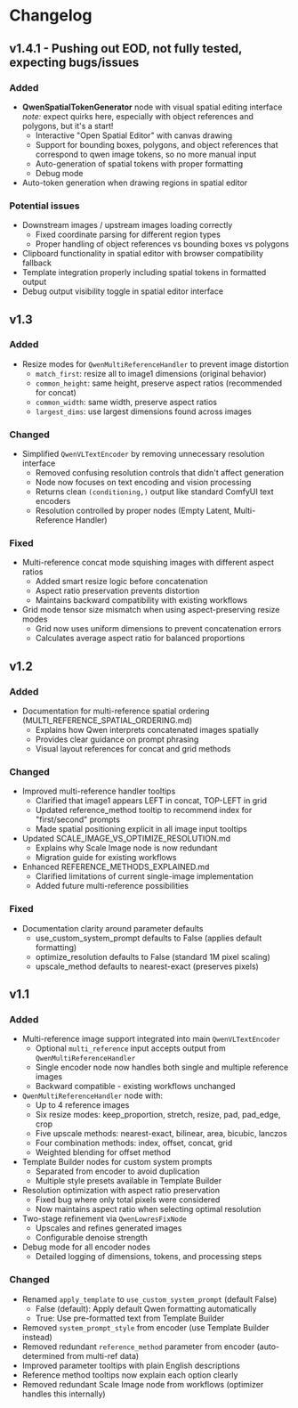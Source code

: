 # Changelog

## v1.4.1 - Pushing out EOD, not fully tested, expecting bugs/issues

### Added
- **QwenSpatialTokenGenerator** node with visual spatial editing interface
  *note:* expect quirks here, especially with object references and polygons, but it's a start!
  - Interactive "Open Spatial Editor" with canvas drawing
  - Support for bounding boxes, polygons, and object references that correspond to qwen image tokens, so no more manual input
  - Auto-generation of spatial tokens with proper formatting
  - Debug mode
- Auto-token generation when drawing regions in spatial editor

### Potential issues
- Downstream images / upstream images loading correctly
  - Fixed coordinate parsing for different region types
  - Proper handling of object references vs bounding boxes vs polygons
- Clipboard functionality in spatial editor with browser compatibility fallback
- Template integration properly including spatial tokens in formatted output
- Debug output visibility toggle in spatial editor interface

## v1.3

### Added
- Resize modes for `QwenMultiReferenceHandler` to prevent image distortion
  - `match_first`: resize all to image1 dimensions (original behavior)
  - `common_height`: same height, preserve aspect ratios (recommended for concat)
  - `common_width`: same width, preserve aspect ratios
  - `largest_dims`: use largest dimensions found across images

### Changed
- Simplified `QwenVLTextEncoder` by removing unnecessary resolution interface
  - Removed confusing resolution controls that didn't affect generation
  - Node now focuses on text encoding and vision processing
  - Returns clean `(conditioning,)` output like standard ComfyUI text encoders
  - Resolution controlled by proper nodes (Empty Latent, Multi-Reference Handler)

### Fixed
- Multi-reference concat mode squishing images with different aspect ratios
  - Added smart resize logic before concatenation
  - Aspect ratio preservation prevents distortion
  - Maintains backward compatibility with existing workflows
- Grid mode tensor size mismatch when using aspect-preserving resize modes
  - Grid now uses uniform dimensions to prevent concatenation errors
  - Calculates average aspect ratio for balanced proportions

## v1.2

### Added
- Documentation for multi-reference spatial ordering (MULTI_REFERENCE_SPATIAL_ORDERING.md)
  - Explains how Qwen interprets concatenated images spatially
  - Provides clear guidance on prompt phrasing
  - Visual layout references for concat and grid methods

### Changed
- Improved multi-reference handler tooltips
  - Clarified that image1 appears LEFT in concat, TOP-LEFT in grid
  - Updated reference_method tooltip to recommend index for "first/second" prompts
  - Made spatial positioning explicit in all image input tooltips
- Updated SCALE_IMAGE_VS_OPTIMIZE_RESOLUTION.md
  - Explains why Scale Image node is now redundant
  - Migration guide for existing workflows
- Enhanced REFERENCE_METHODS_EXPLAINED.md
  - Clarified limitations of current single-image implementation
  - Added future multi-reference possibilities

### Fixed
- Documentation clarity around parameter defaults
  - use_custom_system_prompt defaults to False (applies default formatting)
  - optimize_resolution defaults to False (standard 1M pixel scaling)
  - upscale_method defaults to nearest-exact (preserves pixels)

## v1.1

### Added
- Multi-reference image support integrated into main `QwenVLTextEncoder`
  - Optional `multi_reference` input accepts output from `QwenMultiReferenceHandler`
  - Single encoder node now handles both single and multiple reference images
  - Backward compatible - existing workflows unchanged
- `QwenMultiReferenceHandler` node with:
  - Up to 4 reference images
  - Six resize modes: keep_proportion, stretch, resize, pad, pad_edge, crop
  - Five upscale methods: nearest-exact, bilinear, area, bicubic, lanczos
  - Four combination methods: index, offset, concat, grid
  - Weighted blending for offset method
- Template Builder nodes for custom system prompts
  - Separated from encoder to avoid duplication
  - Multiple style presets available in Template Builder
- Resolution optimization with aspect ratio preservation
  - Fixed bug where only total pixels were considered
  - Now maintains aspect ratio when selecting optimal resolution
- Two-stage refinement via `QwenLowresFixNode`
  - Upscales and refines generated images
  - Configurable denoise strength
- Debug mode for all encoder nodes
  - Detailed logging of dimensions, tokens, and processing steps

### Changed
- Renamed `apply_template` to `use_custom_system_prompt` (default False)
  - False (default): Apply default Qwen formatting automatically
  - True: Use pre-formatted text from Template Builder
- Removed `system_prompt_style` from encoder (use Template Builder instead)
- Removed redundant `reference_method` parameter from encoder (auto-determined from multi-ref data)
- Improved parameter tooltips with plain English descriptions
- Reference method tooltips now explain each option clearly
- Removed redundant Scale Image node from workflows (optimizer handles this internally)
